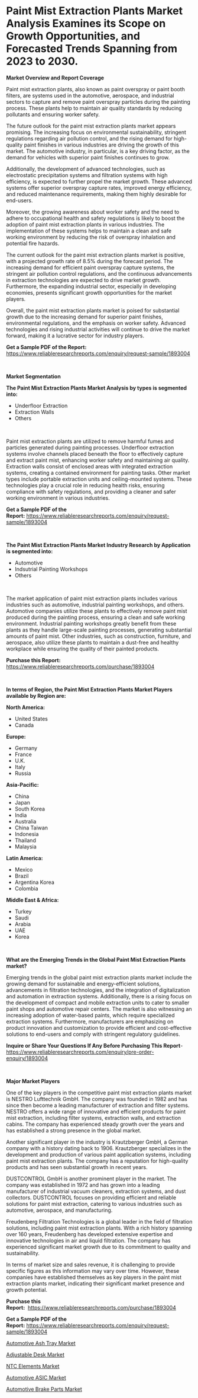 <p><h1>Paint Mist Extraction Plants Market Analysis Examines its Scope on Growth Opportunities, and Forecasted Trends Spanning from 2023 to 2030.</h1></p><p><strong>Market Overview and Report Coverage</strong></p>
<p><p>Paint mist extraction plants, also known as paint overspray or paint booth filters, are systems used in the automotive, aerospace, and industrial sectors to capture and remove paint overspray particles during the painting process. These plants help to maintain air quality standards by reducing pollutants and ensuring worker safety.</p><p>The future outlook for the paint mist extraction plants market appears promising. The increasing focus on environmental sustainability, stringent regulations regarding air pollution control, and the rising demand for high-quality paint finishes in various industries are driving the growth of this market. The automotive industry, in particular, is a key driving factor, as the demand for vehicles with superior paint finishes continues to grow.</p><p>Additionally, the development of advanced technologies, such as electrostatic precipitation systems and filtration systems with high efficiency, is expected to further propel the market growth. These advanced systems offer superior overspray capture rates, improved energy efficiency, and reduced maintenance requirements, making them highly desirable for end-users.</p><p>Moreover, the growing awareness about worker safety and the need to adhere to occupational health and safety regulations is likely to boost the adoption of paint mist extraction plants in various industries. The implementation of these systems helps to maintain a clean and safe working environment by reducing the risk of overspray inhalation and potential fire hazards.</p><p>The current outlook for the paint mist extraction plants market is positive, with a projected growth rate of 8.5% during the forecast period. The increasing demand for efficient paint overspray capture systems, the stringent air pollution control regulations, and the continuous advancements in extraction technologies are expected to drive market growth. Furthermore, the expanding industrial sector, especially in developing economies, presents significant growth opportunities for the market players.</p><p>Overall, the paint mist extraction plants market is poised for substantial growth due to the increasing demand for superior paint finishes, environmental regulations, and the emphasis on worker safety. Advanced technologies and rising industrial activities will continue to drive the market forward, making it a lucrative sector for industry players.</p></p>
<p><strong>Get a Sample PDF of the Report:</strong> <a href="https://www.reliableresearchreports.com/enquiry/request-sample/1893004">https://www.reliableresearchreports.com/enquiry/request-sample/1893004</a></p>
<p>&nbsp;</p>
<p><strong>Market Segmentation</strong></p>
<p><strong>The Paint Mist Extraction Plants Market Analysis by types is segmented into:</strong></p>
<p><ul><li>Underfloor Extraction</li><li>Extraction Walls</li><li>Others</li></ul></p>
<p>&nbsp;</p>
<p><p>Paint mist extraction plants are utilized to remove harmful fumes and particles generated during painting processes. Underfloor extraction systems involve channels placed beneath the floor to effectively capture and extract paint mist, enhancing worker safety and maintaining air quality. Extraction walls consist of enclosed areas with integrated extraction systems, creating a contained environment for painting tasks. Other market types include portable extraction units and ceiling-mounted systems. These technologies play a crucial role in reducing health risks, ensuring compliance with safety regulations, and providing a cleaner and safer working environment in various industries.</p></p>
<p><strong>Get a Sample PDF of the Report:</strong>&nbsp;<a href="https://www.reliableresearchreports.com/enquiry/request-sample/1893004">https://www.reliableresearchreports.com/enquiry/request-sample/1893004</a></p>
<p>&nbsp;</p>
<p><strong>The Paint Mist Extraction Plants Market Industry Research by Application is segmented into:</strong></p>
<p><ul><li>Automotive</li><li>Indsutrial Painting Workshops</li><li>Others</li></ul></p>
<p>&nbsp;</p>
<p><p>The market application of paint mist extraction plants includes various industries such as automotive, industrial painting workshops, and others. Automotive companies utilize these plants to effectively remove paint mist produced during the painting process, ensuring a clean and safe working environment. Industrial painting workshops greatly benefit from these plants as they handle large-scale painting processes, generating substantial amounts of paint mist. Other industries, such as construction, furniture, and aerospace, also utilize these plants to maintain a dust-free and healthy workplace while ensuring the quality of their painted products.</p></p>
<p><strong>Purchase this Report:</strong>&nbsp; <a href="https://www.reliableresearchreports.com/purchase/1893004">https://www.reliableresearchreports.com/purchase/1893004</a></p>
<p>&nbsp;</p>
<p><strong>In terms of Region, the Paint Mist Extraction Plants Market Players available by Region are:</strong></p>
<p>
    <p> <strong> North America: </strong>
        <ul>
            <li>United States</li>
            <li>Canada</li>
        </ul>
        </p> 
    <p> <strong> Europe: </strong>
        <ul>
            <li>Germany</li>
            <li>France</li>
            <li>U.K.</li>
            <li>Italy</li>
            <li>Russia</li>
        </ul>
        </p> 
    <p> <strong> Asia-Pacific: </strong>
        <ul>
            <li>China</li>
            <li>Japan</li>
            <li>South Korea</li>
            <li>India</li>
            <li>Australia</li>
            <li>China Taiwan</li>
            <li>Indonesia</li>
            <li>Thailand</li>
            <li>Malaysia</li>
        </ul>
        </p> 
    <p> <strong> Latin America: </strong>
        <ul>
            <li>Mexico</li>
            <li>Brazil</li>
            <li>Argentina Korea</li>
            <li>Colombia</li>
        </ul>
        </p> 
    <p> <strong> Middle East & Africa: </strong>
        <ul>
            <li>Turkey</li>
            <li>Saudi</li>
            <li>Arabia</li>
            <li>UAE</li>
            <li>Korea</li>
        </ul>
    </p>
    </p>
<p>&nbsp;</p>
<p><strong>What are the Emerging Trends in the Global Paint Mist Extraction Plants market?</strong></p>
<p><p>Emerging trends in the global paint mist extraction plants market include the growing demand for sustainable and energy-efficient solutions, advancements in filtration technologies, and the integration of digitalization and automation in extraction systems. Additionally, there is a rising focus on the development of compact and mobile extraction units to cater to smaller paint shops and automotive repair centers. The market is also witnessing an increasing adoption of water-based paints, which require specialized extraction systems. Furthermore, manufacturers are emphasizing on product innovation and customization to provide efficient and cost-effective solutions to end-users and comply with stringent regulatory guidelines.</p></p>
<p><strong>Inquire or Share Your Questions If Any Before Purchasing This Report</strong>- <a href="https://www.reliableresearchreports.com/enquiry/pre-order-enquiry/1893004">https://www.reliableresearchreports.com/enquiry/pre-order-enquiry/1893004</a></p>
<p>&nbsp;</p>
<p><strong>Major Market Players</strong></p>
<p><p>One of the key players in the competitive paint mist extraction plants market is NESTRO Lufttechnik GmbH. The company was founded in 1982 and has since then become a leading manufacturer of extraction and filter systems. NESTRO offers a wide range of innovative and efficient products for paint mist extraction, including filter systems, extraction walls, and extraction cabins. The company has experienced steady growth over the years and has established a strong presence in the global market. </p><p>Another significant player in the industry is Krautzberger GmbH, a German company with a history dating back to 1906. Krautzberger specializes in the development and production of various paint application systems, including paint mist extraction plants. The company has a reputation for high-quality products and has seen substantial growth in recent years. </p><p>DUSTCONTROL GmbH is another prominent player in the market. The company was established in 1972 and has grown into a leading manufacturer of industrial vacuum cleaners, extraction systems, and dust collectors. DUSTCONTROL focuses on providing efficient and reliable solutions for paint mist extraction, catering to various industries such as automotive, aerospace, and manufacturing. </p><p>Freudenberg Filtration Technologies is a global leader in the field of filtration solutions, including paint mist extraction plants. With a rich history spanning over 160 years, Freudenberg has developed extensive expertise and innovative technologies in air and liquid filtration. The company has experienced significant market growth due to its commitment to quality and sustainability. </p><p>In terms of market size and sales revenue, it is challenging to provide specific figures as this information may vary over time. However, these companies have established themselves as key players in the paint mist extraction plants market, indicating their significant market presence and growth potential.</p></p>
<p><strong>Purchase this Report:</strong>&nbsp;&nbsp;<a href="https://www.reliableresearchreports.com/purchase/1893004">https://www.reliableresearchreports.com/purchase/1893004</a></p>
<p></p>
<p><strong>Get a Sample PDF of the Report:</strong>&nbsp;<a href="https://www.reliableresearchreports.com/enquiry/request-sample/1893004">https://www.reliableresearchreports.com/enquiry/request-sample/1893004</a></p>
<p><p><a href="https://medium.com/@klrahulrp23/automotive-ash-tray-market-insights-into-market-cagr-market-trends-and-growth-strategies-466637041a86">Automotive Ash Tray Market</a></p><p><a href="https://github.com/rahu1502/Market-Research-Report-List-1/blob/main/adjustable-desk-market.md">Adjustable Desk Market</a></p><p><a href="https://github.com/rahu1505/Market-Research-Report-List-1/blob/main/ntc-elements-market.md">NTC Elements Market</a></p><p><a href="https://medium.com/@suryayadavrp23/automotive-asic-market-trends-forecast-and-competitive-analysis-to-2030-571f9250ae29">Automotive ASIC Market</a></p><p><a href="https://medium.com/@react.shoe.mask/analyzing-automotive-brake-parts-market-global-industry-perspective-and-forecast-2023-to-2030-78983d0cbbd7">Automotive Brake Parts Market</a></p></p>